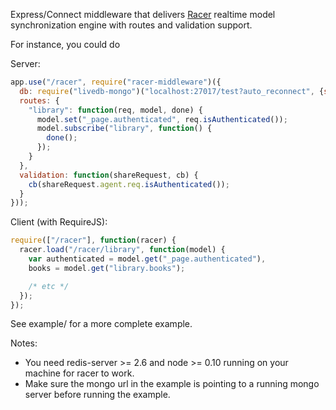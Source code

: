 Express/Connect middleware that delivers [Racer](http://github.com/codeparty/racer.git) realtime model synchronization engine with routes and validation support.

For instance, you could do

Server:

```javascript
app.use("/racer", require("racer-middleware")({
  db: require("livedb-mongo")("localhost:27017/test?auto_reconnect", {safe: true}),
  routes: {
    "library": function(req, model, done) {
      model.set("_page.authenticated", req.isAuthenticated());
      model.subscribe("library", function() {
        done();
      });
    }
  },
  validation: function(shareRequest, cb) {
    cb(shareRequest.agent.req.isAuthenticated());
  }
}));
```

Client (with RequireJS):

```javascript
require(["/racer"], function(racer) {
  racer.load("/racer/library", function(model) {
    var authenticated = model.get("_page.authenticated"),
    books = model.get("library.books");

    /* etc */
  });
});
```

See example/ for a more complete example.

Notes:
- You need redis-server >= 2.6 and node >= 0.10 running on your machine for racer to work.
- Make sure the mongo url in the example is pointing to a running mongo server before running the example.